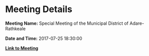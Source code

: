 # Meeting Details

**Meeting Name:** Special Meeting of the Municipal District of Adare-Rathkeale

**Date and Time:** 2017-07-25 18:30:00

**[Link to Meeting](https://www.limerick.ie/council/whats-on/special-meeting-municipal-district-adare-rathkeale-7)**
